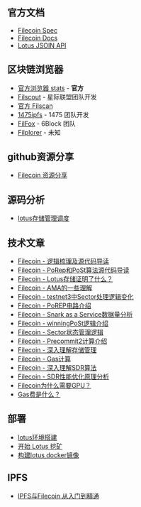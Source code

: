 ## 官方文档
- [Filecoin Spec](https://spec.filecoin.io/)
- [Filecoin Docs](https://docs.filecoin.io/)
- [Lotus JSOIN API](https://documenter.getpostman.com/view/4872192/SWLh5mUd?version=latest)

## 区块链浏览器
  - [官方浏览器 stats](https://stats.testnet.filecoin.io/) - **官方**
  - [Filscout](https://filscout.io/en/) - 星际联盟团队开发
  - [官方 Filscan](https://filscan.io/)
  - [1475ipfs](https://1475ipfs.com/#/blockBrowser) - 1475 团队开发
  - [FilFox](https://filfox.info/zh) - 6Block 团队
  - [Filplorer](https://filplorer.com/) - 未知
  
## github资源分享
- [Filecoin 资源分享](https://github.com/CoinSummer/filecoin)

## 源码分析

- [lotus存储管理调度](sched.md)

## 技术文章
- [Filecoin - 逻辑梳理及源代码导读](https://learnblockchain.cn/article/679)
- [Filecoin - PoRep和PoSt算法源代码导读](https://learnblockchain.cn/article/680)
- [Filecoin - Lotus存储证明了什么？](https://learnblockchain.cn/article/681)
- [Filecoin - AMA的一些理解](https://learnblockchain.cn/article/826)
- [Filecoin - testnet3中Sector处理逻辑变化](https://learnblockchain.cn/article/828)
- [Filecoin - PoREP电路介绍](https://learnblockchain.cn/article/890)
- [Filecoin - Snark as a Service数据量分析](https://learnblockchain.cn/article/891)
- [Filecoin - winningPoSt逻辑介绍](https://learnblockchain.cn/article/948)
- [Filecoin - Sector状态管理逻辑](https://learnblockchain.cn/article/1144)
- [Filecoin - Precommit2计算介绍](https://learnblockchain.cn/article/1171)
- [Filecoin - 深入理解存储管理](https://learnblockchain.cn/article/1362)
- [Filecoin - Gas计算](https://learnblockchain.cn/article/1424)
- [Filecoin - 深入理解SDR算法](https://blog.csdn.net/StarLi2020/article/details/107576768)
- [Filecoin - SDR性能优化原理分析](https://learnblockchain.cn/article/1505)
- [Filecoin为什么需要GPU？](https://learnblockchain.cn/2019/11/28/filecoin-GPU)
- [Gas费是什么？](https://www.ipfsnews.net/detail?articleId=2395)
## 部署
- [lotus环境搭建](https://www.cnblogs.com/tomtellyou/p/12212581.html)
- [开始 Lotus 挖矿](http://www.r9it.com/20191020/start-mining-lotus.html)
- [构建lotus docker镜像](https://github.com/liyue201/lotus-docker)


## IPFS
- [IPFS与Filecoin 从入门到精通](https://github.com/xipfs/IPFS-Internals)




